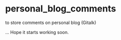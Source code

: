 # personal_blog_comments
to store comments on personal blog (Gitalk)

...
Hope it starts working soon.
